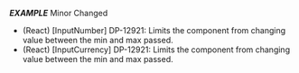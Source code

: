 ___EXAMPLE___
Minor
Changed
- (React) [InputNumber] DP-12921: Limits the component from changing value between the min and max passed.
- (React) [InputCurrency] DP-12921: Limits the component from changing value between the min and max passed.
